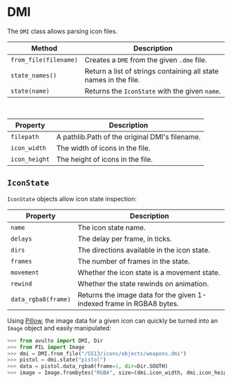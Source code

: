 # DMI

The `DMI` class allows parsing icon files.

| Method                | Description                                                      |
| --------------------- | ---------------------------------------------------------------- |
| `from_file(filename)` | Creates a `DME` from the given `.dme` file.                      |
| `state_names()`       | Return a list of strings containing all state names in the file. |
| `state(name)`         | Returns the `IconState` with the given `name`.                   |

<br />

| Property              | Description                                                      |
| --------------------- | ---------------------------------------------------------------- |
| `filepath`            | A pathlib.Path of the original DMI's filename.                   |
| `icon_width`          | The width of icons in the file.                                  |
| `icon_height`         | The height of icons in the file.                                 |

## `IconState`

`IconState` objects allow icon state inspection:

| Property            | Description                                                          |
| ------------------- | -------------------------------------------------------------------- |
| `name`              | The icon state name.                                                 |
| `delays`            | The delay per frame, in ticks.                                       |
| `dirs`              | The directions available in the icon state.                          |
| `frames`            | The number of frames in the state.                                   |
| `movement`          | Whether the icon state is a movement state.                          |
| `rewind`            | Whether the state rewinds on animation.                              |
| `data_rgba8(frame)` | Returns the image data for the given 1-indexed frame in RGBA8 bytes. |

Using [Pillow][], the image data for a given icon can quickly be turned into an
`Image` object and easily manipulated:

```py
>>> from avulto import DMI, Dir
>>> from PIL import Image
>>> dmi = DMI.from_file("/SS13/icons/objects/weapons.dmi")
>>> pistol = dmi.state("pistol")
>>> data = pistol.data_rgba8(frame=1, dir=Dir.SOUTH)
>>> image = Image.frombytes("RGBA", size=(dmi.icon_width, dmi.icon_height), data=data)
```

[Pillow]: https://pillow.readthedocs.io/en/stable/
